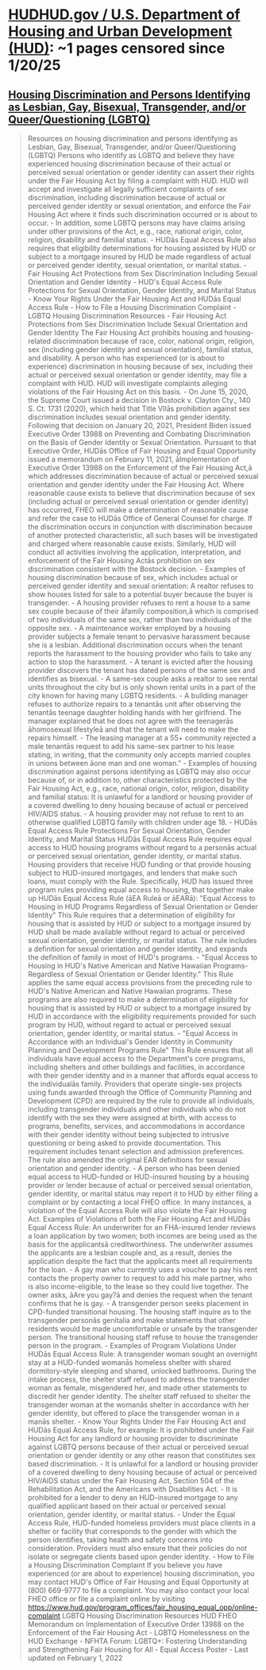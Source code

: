 



# [HUDHUD.gov / U.S. Department of Housing and Urban Development (HUD)](nationalhousinglocator.gov): ~1 pages censored since 1/20/25

## [Housing Discrimination and Persons Identifying as Lesbian, Gay, Bisexual, Transgender, and/or Queer/Questioning (LGBTQ)](https://www.nationalhousinglocator.gov/program_offices/fair_housing_equal_opp/housing_discrimination_and_persons_identifying_lgbtq)


> Resources on housing discrimination and persons identifying as Lesbian, Gay, Bisexual, Transgender, and/or Queer/Questioning (LGBTQ) Persons who identify as LGBTQ and believe they have experienced housing discrimination because of their actual or perceived sexual orientation or gender identity can assert their rights under the Fair Housing Act by filing a complaint with HUD. HUD will accept and investigate all legally sufficient complaints of sex discrimination, including discrimination because of actual or perceived gender identity or sexual orientation, and enforce the Fair Housing Act where it finds such discrimination occurred or is about to occur. - In addition, some LGBTQ persons may have claims arising under other provisions of the Act, e.g., race, national origin, color, religion, disability and familial status. - HUDās Equal Access Rule also requires that eligibility determinations for housing assisted by HUD or subject to a mortgage insured by HUD be made regardless of actual or perceived gender identity, sexual orientation, or marital status. - Fair Housing Act Protections from Sex Discrimination Including Sexual Orientation and Gender Identity - HUD's Equal Access Rule Protections for Sexual Orientation, Gender Identity, and Marital Status - Know Your Rights Under the Fair Housing Act and HUDās Equal Access Rule - How to File a Housing Discrimination Complaint - LGBTQ Housing Discrimination Resources - Fair Housing Act Protections from Sex Discrimination Include Sexual Orientation and Gender Identity The Fair Housing Act prohibits housing and housing-related discrimination because of race, color, national origin, religion, sex (including gender identity and sexual orientation), familial status, and disability. A person who has experienced (or is about to experience) discrimination in housing because of sex, including their actual or perceived sexual orientation or gender identity, may file a complaint with HUD. HUD will investigate complaints alleging violations of the Fair Housing Act on this basis. - On June 15, 2020, the Supreme Court issued a decision in Bostock v. Clayton Cty., 140 S. Ct. 1731 (2020), which held that Title VIIās prohibition against sex discrimination includes sexual orientation and gender identity. Following that decision on January 20, 2021, President Biden issued Executive Order 13988 on Preventing and Combating Discrimination on the Basis of Gender Identity or Sexual Orientation. Pursuant to that Executive Order, HUDās Office of Fair Housing and Equal Opportunity issued a memorandum on February 11, 2021, āImplementation of Executive Order 13988 on the Enforcement of the Fair Housing Act,ā which addresses discrimination because of actual or perceived sexual orientation and gender identity under the Fair Housing Act. Where reasonable cause exists to believe that discrimination because of sex (including actual or perceived sexual orientation or gender identity) has occurred, FHEO will make a determination of reasonable cause and refer the case to HUDās Office of General Counsel for charge. If the discrimination occurs in conjunction with discrimination because of another protected characteristic, all such bases will be investigated and charged where reasonable cause exists. Similarly, HUD will conduct all activities involving the application, interpretation, and enforcement of the Fair Housing Actās prohibition on sex discrimination consistent with the Bostock decision. - Examples of housing discrimination because of sex, which includes actual or perceived gender identity and sexual orientation: A realtor refuses to show houses listed for sale to a potential buyer because the buyer is transgender. - A housing provider refuses to rent a house to a same sex couple because of their āfamily composition,ā which is comprised of two individuals of the same sex, rather than two individuals of the opposite sex. - A maintenance worker employed by a housing provider subjects a female tenant to pervasive harassment because she is a lesbian. Additional discrimination occurs when the tenant reports the harassment to the housing provider who fails to take any action to stop the harassment. - A tenant is evicted after the housing provider discovers the tenant has dated persons of the same sex and identifies as bisexual. - A same-sex couple asks a realtor to see rental units throughout the city but is only shown rental units in a part of the city known for having many LGBTQ residents. - A building manager refuses to authorize repairs to a tenantās unit after observing the tenantās teenage daughter holding hands with her girlfriend. The manager explained that he does not agree with the teenagerās āhomosexual lifestyleā and that the tenant will need to make the repairs himself. - The leasing manager at a 55+ community rejected a male tenantās request to add his same-sex partner to his lease stating, in writing, that the community only accepts married couples in unions between āone man and one woman." - Examples of housing discrimination against persons identifying as LGBTQ may also occur because of, or in addition to, other characteristics protected by the Fair Housing Act, e.g., race, national origin, color, religion, disability and familial status: It is unlawful for a landlord or housing provider of a covered dwelling to deny housing because of actual or perceived HIV/AIDS status. - A housing provider may not refuse to rent to an otherwise qualified LGBTQ family with children under age 18. - HUDās Equal Access Rule Protections For Sexual Orientation, Gender Identity, and Marital Status HUDās Equal Access Rule requires equal access to HUD housing programs without regard to a personās actual or perceived sexual orientation, gender identity, or marital status. Housing providers that receive HUD funding or that provide housing subject to HUD-insured mortgages, and lenders that make such loans, must comply with the Rule. Specifically, HUD has issued three program rules providing equal access to housing, that together make up HUDās Equal Access Rule (āEA Ruleā or āEARā): "Equal Access to Housing in HUD Programs Regardless of Sexual Orientation or Gender Identity" This Rule requires that a determination of eligibility for housing that is assisted by HUD or subject to a mortgage insured by HUD shall be made available without regard to actual or perceived sexual orientation, gender identity, or marital status. The rule includes a definition for sexual orientation and gender identity, and expands the definition of family in most of HUD's programs. - "Equal Access to Housing in HUD's Native American and Native Hawaiian Programs-Regardless of Sexual Orientation or Gender Identity." This Rule applies the same equal access provisions from the preceding rule to HUD's Native American and Native Hawaiian programs. These programs are also required to make a determination of eligibility for housing that is assisted by HUD or subject to a mortgage insured by HUD in accordance with the eligibility requirements provided for such program by HUD, without regard to actual or perceived sexual orientation, gender identity, or marital status. - "Equal Access in Accordance with an Individual's Gender Identity in Community Planning and Development Programs Rule" This Rule ensures that all individuals have equal access to the Department's core programs, including shelters and other buildings and facilities, in accordance with their gender identity and in a manner that affords equal access to the individualās family. Providers that operate single-sex projects using funds awarded through the Office of Community Planning and Development (CPD) are required by the rule to provide all individuals, including transgender individuals and other individuals who do not identify with the sex they were assigned at birth, with access to programs, benefits, services, and accommodations in accordance with their gender identity without being subjected to intrusive questioning or being asked to provide documentation. This requirement includes tenant selection and admission preferences. The rule also amended the original EAR definitions for sexual orientation and gender identity. - A person who has been denied equal access to HUD-funded or HUD-insured housing by a housing provider or lender because of actual or perceived sexual orientation, gender identity, or marital status may report it to HUD by either filing a complaint or by contacting a local FHEO office. In many instances, a violation of the Equal Access Rule will also violate the Fair Housing Act. Examples of Violations of both the Fair Housing Act and HUDās Equal Access Rule: An underwriter for an FHA-insured lender reviews a loan application by two women; both incomes are being used as the basis for the applicantsā creditworthiness. The underwriter assumes the applicants are a lesbian couple and, as a result, denies the application despite the fact that the applicants meet all requirements for the loan. - A gay man who currently uses a voucher to pay his rent contacts the property owner to request to add his male partner, who is also income-eligible, to the lease so they could live together. The owner asks, āAre you gay?ā and denies the request when the tenant confirms that he is gay. - A transgender person seeks placement in CPD-funded transitional housing. The housing staff inquire as to the transgender personās genitalia and make statements that other residents would be made uncomfortable or unsafe by the transgender person. The transitional housing staff refuse to house the transgender person in the program. - Examples of Program Violations Under HUDās Equal Access Rule: A transgender woman sought an overnight stay at a HUD-funded womanās homeless shelter with shared dormitory-style sleeping and shared, unlocked bathrooms. During the intake process, the shelter staff refused to address the transgender woman as female, misgendered her, and made other statements to discredit her gender identity. The shelter staff refused to shelter the transgender woman at the womanās shelter in accordance with her gender identity, but offered to place the transgender woman in a manās shelter. - Know Your Rights Under the Fair Housing Act and HUDās Equal Access Rule, for example: It is prohibited under the Fair Housing Act for any landlord or housing provider to discriminate against LGBTQ persons because of their actual or perceived sexual orientation or gender identity or any other reason that constitutes sex based discrimination. - It is unlawful for a landlord or housing provider of a covered dwelling to deny housing because of actual or perceived HIV/AIDS status under the Fair Housing Act, Section 504 of the Rehabilitation Act, and the Americans with Disabilities Act. - It is prohibited for a lender to deny an HUD-insured mortgage to any qualified applicant based on their actual or perceived sexual orientation, gender identity, or marital status. - Under the Equal Access Rule, HUD-funded homeless providers must place clients in a shelter or facility that corresponds to the gender with which the person identifies, taking health and safety concerns into consideration. Providers must also ensure that their policies do not isolate or segregate clients based upon gender identity. - How to File a Housing Discrimination Complaint If you believe you have experienced (or are about to experience) housing discrimination, you may contact HUD's Office of Fair Housing and Equal Opportunity at (800) 669-9777 to file a complaint. You may also contact your local FHEO office or file a complaint online by visiting https://www.hud.gov/program_offices/fair_housing_equal_opp/online-complaint LGBTQ Housing Discrimination Resources HUD FHEO Memorandum on Implementation of Executive Order 13988 on the Enforcement of the Fair Housing Act - LGBTQ Homelessness on the HUD Exchange - NFHTA Forum: LGBTQ+: Fostering Understanding and Strengthening Fair Housing for All - Equal Access Poster - Last updated on February 1, 2022